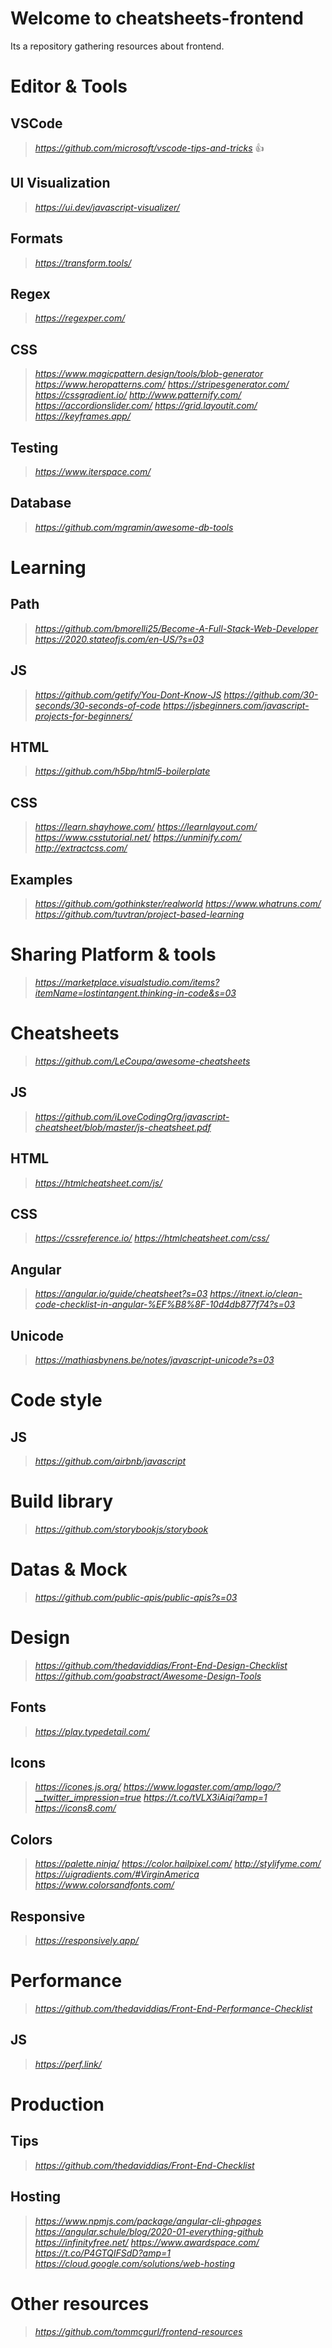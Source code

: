 # Welcome to cheatsheets-frontend

Its a repository gathering resources about frontend.

# Editor & Tools
## VSCode
> _https://github.com/microsoft/vscode-tips-and-tricks_ 👍
## UI Visualization
> _https://ui.dev/javascript-visualizer/_
## Formats
> _https://transform.tools/_
## Regex
> _https://regexper.com/_
## CSS
> _https://www.magicpattern.design/tools/blob-generator_
> _https://www.heropatterns.com/_
> _https://stripesgenerator.com/_
> _https://cssgradient.io/_
> _http://www.patternify.com/_
> _https://accordionslider.com/_
> _https://grid.layoutit.com/_
> _https://keyframes.app/_
## Testing
> _https://www.iterspace.com/_
## Database
> _https://github.com/mgramin/awesome-db-tools_


# Learning
## Path
> _https://github.com/bmorelli25/Become-A-Full-Stack-Web-Developer_
> _https://2020.stateofjs.com/en-US/?s=03_
## JS
> _https://github.com/getify/You-Dont-Know-JS_
> _https://github.com/30-seconds/30-seconds-of-code_
> _https://jsbeginners.com/javascript-projects-for-beginners/_
## HTML
> _https://github.com/h5bp/html5-boilerplate_
## CSS
> _https://learn.shayhowe.com/_
> _https://learnlayout.com/_
> _https://www.csstutorial.net/_
> _https://unminify.com/_
> _http://extractcss.com/_
## Examples
> _https://github.com/gothinkster/realworld_
> _https://www.whatruns.com/_
> _https://github.com/tuvtran/project-based-learning_


# Sharing Platform & tools
> _https://marketplace.visualstudio.com/items?itemName=lostintangent.thinking-in-code&s=03_


# Cheatsheets
> _https://github.com/LeCoupa/awesome-cheatsheets_
## JS
> _https://github.com/iLoveCodingOrg/javascript-cheatsheet/blob/master/js-cheatsheet.pdf_
## HTML
> _https://htmlcheatsheet.com/js/_
## CSS
> _https://cssreference.io/_
> _https://htmlcheatsheet.com/css/_
## Angular
> _https://angular.io/guide/cheatsheet?s=03_
> _https://itnext.io/clean-code-checklist-in-angular-%EF%B8%8F-10d4db877f74?s=03_
## Unicode
> _https://mathiasbynens.be/notes/javascript-unicode?s=03_


# Code style
## JS
> _https://github.com/airbnb/javascript_


# Build library
> _https://github.com/storybookjs/storybook_


# Datas & Mock
> _https://github.com/public-apis/public-apis?s=03_


# Design
> _https://github.com/thedaviddias/Front-End-Design-Checklist_
> _https://github.com/goabstract/Awesome-Design-Tools_
## Fonts
> _https://play.typedetail.com/_
## Icons
> _https://icones.js.org/_
> _https://www.logaster.com/amp/logo/?__twitter_impression=true_
> _https://t.co/tVLX3iAiqi?amp=1_
> _https://icons8.com/_
## Colors
> _https://palette.ninja/_
> _https://color.hailpixel.com/_
> _http://stylifyme.com/_
> _https://uigradients.com/#VirginAmerica_
> _https://www.colorsandfonts.com/_
## Responsive
> _https://responsively.app/_


# Performance
> _https://github.com/thedaviddias/Front-End-Performance-Checklist_
## JS
> _https://perf.link/_


# Production
## Tips
> _https://github.com/thedaviddias/Front-End-Checklist_
## Hosting
> _https://www.npmjs.com/package/angular-cli-ghpages_
> _https://angular.schule/blog/2020-01-everything-github_
> _https://infinityfree.net/_
> _https://www.awardspace.com/_
> _https://t.co/P4GTQIFSdD?amp=1_
> _https://cloud.google.com/solutions/web-hosting_

# Other resources
> _https://github.com/tommcgurl/frontend-resources_
